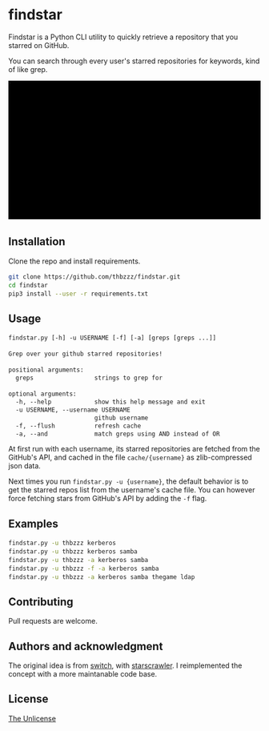 # findstar

Findstar is a Python CLI utility to quickly retrieve a repository that you starred on GitHub.

You can search through every user's starred repositories for keywords, kind of like grep.

![asciinema](assets/asciinema.gif)

## Installation

Clone the repo and install requirements.

```bash
git clone https://github.com/thbzzz/findstar.git
cd findstar
pip3 install --user -r requirements.txt
```

## Usage

```
findstar.py [-h] -u USERNAME [-f] [-a] [greps [greps ...]]

Grep over your github starred repositories!

positional arguments:
  greps                 strings to grep for

optional arguments:
  -h, --help            show this help message and exit
  -u USERNAME, --username USERNAME
                        github username
  -f, --flush           refresh cache
  -a, --and             match greps using AND instead of OR
```

At first run with each username, its starred repositories are fetched from the GitHub's API, and cached in the file `cache/{username}` as zlib-compressed json data.

Next times you run `findstar.py -u {username}`, the default behavior is to get the starred repos list from the username's cache file. You can however force fetching stars from GitHub's API by adding the `-f` flag.

## Examples

```bash
findstar.py -u thbzzz kerberos
findstar.py -u thbzzz kerberos samba
findstar.py -u thbzzz -a kerberos samba
findstar.py -u thbzzz -f -a kerberos samba
findstar.py -u thbzzz -a kerberos samba thegame ldap
```

## Contributing
Pull requests are welcome.

## Authors and acknowledgment
The original idea is from [switch](https://github.com/0xswitch), with [starscrawler](https://github.com/0xswitch/starscrawler). I reimplemented the concept with a more maintanable code base.

## License
[The Unlicense](https://unlicense.org/)
